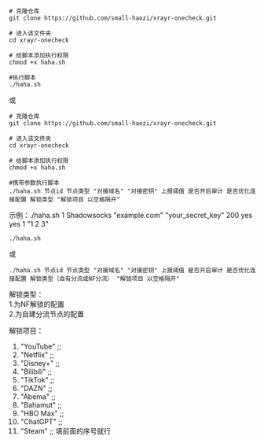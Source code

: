 ```
# 克隆仓库
git clone https://github.com/small-haozi/xrayr-onecheck.git

# 进入该文件夹
cd xrayr-onecheck

# 给脚本添加执行权限
chmod +x haha.sh

#执行脚本
./haha.sh
```

或

```
# 克隆仓库
git clone https://github.com/small-haozi/xrayr-onecheck.git

# 进入该文件夹
cd xrayr-onecheck

# 给脚本添加执行权限
chmod +x haha.sh

#携带参数执行脚本
./haha.sh 节点id 节点类型 "对接域名" "对接密钥" 上报阈值 是否开启审计 是否优化连接配置 解锁类型 "解锁项目 以空格隔开"
```
示例：./haha.sh 1 Shadowsocks "example.com" "your_secret_key" 200 yes yes 1 "1 2 3"

```
./haha.sh
```
或
```
./haha.sh 节点id 节点类型 "对接域名" "对接密钥" 上报阈值 是否开启审计 是否优化连接配置 解锁类型（自有分流或NF分流） "解锁项目 以空格隔开"
```

解锁类型：<br>
1.为NF解锁的配置<br>
2.为自建分流节点的配置

解锁项目：
1)  "YouTube" ;;
2)  "Netflix" ;;
3)  "Disney+" ;;
4)  "Bilibili" ;;
5)  "TikTok" ;;
6)  "DAZN" ;;
7)  "Abema" ;;
8)  "Bahamut" ;;
9)  "HBO Max" ;;
10)  "ChatGPT" ;;
11)  "Steam" ;;
 填前面的序号就行
